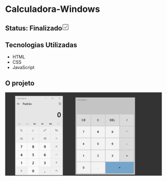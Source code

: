 
# Calculadora-Windows

<h2>Status: Finalizado<img src="img/icons8-caixa-de-seleção-marcada-22.png" class = "imgEND"></h2>

## Tecnologias Utilizadas
* HTML
* CSS
* JavaScript

## O projeto
![](/img/calculadora.gif)
